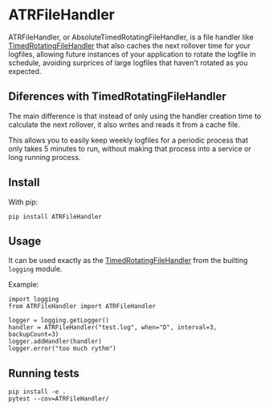 # ATRFileHandler

ATRFileHandler, or AbsoluteTimedRotatingFileHandler, is a file handler like [TimedRotatingFileHandler](https://docs.python.org/3/library/logging.handlers.html#logging.handlers.TimedRotatingFileHandler) that also caches the next rollover time for your logfiles, allowing future instances of your application to rotate the logfile in schedule, avoiding surprices of large logfiles that haven't rotated as you expected.

## Diferences with TimedRotatingFileHandler

The main difference is that instead of only using the handler creation time to calculate the next rollover, it also writes and reads it from a cache file.

This allows you to easily keep weekly logfiles for a periodic process that only takes 5 minutes to run, without making that process into a service or long running process.

## Install

With pip:

```
pip install ATRFileHandler
```

## Usage

It can be used exactly as the [TimedRotatingFileHandler](https://docs.python.org/3/library/logging.handlers.html#logging.handlers.TimedRotatingFileHandler) from the builting `logging` module.

Example:

```
import logging
from ATRFileHandler import ATRFileHandler

logger = logging.getLogger()
handler = ATRFileHandler("test.log", when="D", interval=3, backupCount=3)
logger.addHandler(handler)
logger.error("too much rythm")
```

## Running tests

```
pip install -e .
pytest --cov=ATRFileHandler/
```